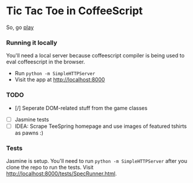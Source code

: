 # Tic Tac Toe in CoffeeScript

So, go [play](http://akash.im/tic-tac-toe-coffeescript/index.html)

### Running it locally

You'll need a local server because coffeescript compiler is being used to eval coffeescript in the browser.

* Run `python -m SimpleHTTPServer`
* Visit the app at <http://localhost:8000>

### TODO

* [/] Seperate DOM-related stuff from the game classes
* [ ] Jasmine tests
* [ ] IDEA: Scrape TeeSpring homepage and use images of featured tshirts as pawns :)

### Tests

Jasmine is setup. You'll need to run `python -m SimpleHTTPServer` after you clone the repo to run the tests. Visit <http://localhost:8000/tests/SpecRunner.html>.